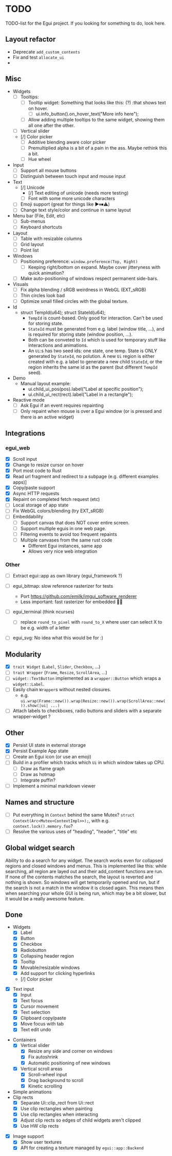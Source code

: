 # TODO

TODO-list for the Egui project. If you looking for something to do, look here.

## Layout refactor

* Deprecate `add_custom_contents`
* Fix and test `allocate_ui`
*

## Misc

* Widgets
  * [ ] Tooltips:
    * [ ] Tooltip widget: Something that looks like this:  (?)  :that shows text on hover.
      * [ ] ui.info_button().on_hover_text("More info here");
    * [ ] Allow adding multiple tooltips to the same widget, showing them all one after the other.
  * [ ] Vertical slider
  * [/] Color picker
    * [ ] Additive blending aware color picker
    * [ ] Premultiplied alpha is a bit of a pain in the ass. Maybe rethink this a bit.
    * [ ] Hue wheel
* Input
  * [ ] Support all mouse buttons
  * [ ] Distinguish between touch input and mouse input
* Text
  * [/] Unicode
    * [/] Text editing of unicode (needs more testing)
    * [ ] Font with some more unicode characters
  * [ ] Emoji support (great for things like ▶️⏸⏹⚠︎)
  * [ ] Change text style/color and continue in same layout
* Menu bar (File, Edit, etc)
  * [ ] Sub-menus
  * [ ] Keyboard shortcuts
* Layout
  * [ ] Table with resizable columns
  * [ ] Grid layout
  * [ ] Point list
* Windows
  * [ ] Positioning preference: `window.preference(Top, Right)`
    * [ ] Keeping right/bottom on expand. Maybe cover jitteryness with quick animation?
  * [ ] Make auto-positioning of windows respect permanent side-bars.
* Visuals
  * [ ] Fix alpha blending / sRGB weirdness in WebGL (EXT_sRGB)
  * [ ] Thin circles look bad
  * [ ] Optimize small filled circles with the global texture.
* Id
  * struct TempId(u64); struct StateId(u64);
    * `TempId` is count-based. Only good for interaction. Can't be used for storing state.
    * `StateId` must be generated from e.g. label (window title, ...), and is required for storing state (window position, ...).
    * Both can be conveted to `Id` which is used for temporary stuff like interactions and animations.
    * An `Ui`:s has two seed ids: one state, one temp. State is ONLY generated by `StateId`, no polution. A new `Ui` region is either created with e.g. a label to generate a new child `StateId`, or the region inherits the same id as the parent (but different `TempId` seed).
* Demo
  * Manual layout example:
    * ui.child_ui_pos(pos).label("Label at specific position");
    * ui.child_ui_rect(rect).label("Label in a rectangle");
* Reactive mode
  * [ ] Ask Egui if an event requires repainting
  * [ ] Only repaint when mouse is over a Egui window (or is pressed and there is an active widget)

## Integrations

### egui_web

* [x] Scroll input
* [x] Change to resize cursor on hover
* [x] Port most code to Rust
* [x] Read url fragment and redirect to a subpage (e.g. different examples apps)]
* [x] Copy/paste support
* [x] Async HTTP requests
* [x] Repaint on completed fetch request (etc)
* [ ] Local storage of app state
* [ ] Fix WebGL colors/blending (try EXT_sRGB)
* [ ] Embeddability
  * [ ] Support canvas that does NOT cover entire screen.
  * [ ] Support multiple eguis in one web page.
  * [ ] Filtering events to avoid too frequent repaints
  * [ ] Multiple canvases from the same rust code
    * Different Egui instances, same app
    * Allows very nice web integration

### Other

* [ ] Extract egui::app as own library (egui_framework ?)
* [ ] egui_bitmap: slow reference rasterizer for tests
  * Port https://github.com/emilk/imgui_software_renderer
  * Less important: fast rasterizer for embedded 🤷‍♀️
* [ ] egui_terminal (think ncurses)
  * [ ] replace `round_to_pixel` with `round_to_X` where user can select X to be e.g. width of a letter
* [ ] egui_svg: No idea what this would be for :)


## Modularity

* [x] `trait Widget` (`Label`, `Slider`, `Checkbox`, ...)
* [ ] `trait Wrapper` (`Frame`, `Resize`, `ScrollArea`, ...)
* [ ] `widget::TextButton` implemented as a `wrapper::Button` which wraps a `widget::Label`.
* [ ] Easily chain `Wrapper`s without nested closures.
  * e.g. `ui.wrap(Frame::new()).wrap(Resize::new()).wrap(ScrollArea::new()).show(|ui| ...)`
* [ ] Attach labels to checkboxes, radio buttons and sliders with a separate wrapper-widget ?

## Other

* [x] Persist UI state in external storage
* [x] Persist Example App state
* [ ] Create an Egui icon (or use an emoji)
* [ ] Build in a profiler which tracks which `Ui` in which window takes up CPU.
  * [ ] Draw as flame graph
  * [ ] Draw as hotmap
  * [ ] Integrate puffin?
* [ ] Implement a minimal markdown viewer

## Names and structure

* [ ] Put everything in `Context` behind the same Mutex? `struct Context(Arc<Mutex<ContextImpl>>);`, with e.g. `context.lock().memory.foo`?
* [ ] Resolve the various uses of "heading", "header", "title" etc

## Global widget search

Ability to do a search for any widget. The search works even for collapsed regions and closed windows and menus. This is implemented like this: while searching, all region are layed out and their add_content functions are run. If none of the contents matches the search, the layout is reverted and nothing is shown. So windows will get temporarily opened and run, but if the search is not a match in the window it is closed again. This means then when searching your whole GUI is being run, which may be a bit slower, but it would be a really awesome feature.

## Done

* Widgets
  * [x] Label
  * [x] Button
  * [x] Checkbox
  * [x] Radiobutton
  * [x] Collapsing header region
  * [x] Tooltip
  * [x] Movable/resizable windows
  * [x] Add support for clicking hyperlinks
  * [/] Color picker
* [x] Text input
  * [x] Input
  * [x] Text focus
  * [x] Cursor movement
  * [x] Text selection
  * [x] Clipboard copy/paste
  * [x] Move focus with tab
  * [x] Text edit undo
* Containers
  * [x] Vertical slider
    * [x] Resize any side and corner on windows
    * [x] Fix autoshrink
    * [x] Automatic positioning of new windows
  * [x] Vertical scroll areas
    * [x] Scroll-wheel input
    * [x] Drag background to scroll
    * [x] Kinetic scrolling
* Simple animations
* Clip rects
  * [x] Separate Ui::clip_rect from Ui::rect
  * [x] Use clip rectangles when painting
  * [x] Use clip rectangles when interacting
  * [x] Adjust clip rects so edges of child widgets aren't clipped
  * [x] Use HW clip rects
* [x] Image support
  * [x] Show user textures
  * [x] API for creating a texture managed by `egui::app::Backend`

